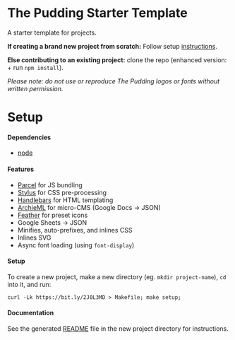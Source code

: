 # The Pudding Starter Template

A starter template for projects.

**If creating a brand new project from scratch:** Follow setup [instructions](#setup).

**Else contributing to an existing project:** clone the repo (enhanced version: + run `npm install`).

_Please note: do not use or reproduce The Pudding logos or fonts without written permission._

# Setup

#### Dependencies

- [node](http://nodejs.org)

#### Features

- [Parcel](http://parceljs.org) for JS bundling
- [Stylus](http://stylus-lang.com/) for CSS pre-processing
- [Handlebars](http://handlebarsjs.com/) for HTML templating
- [ArchieML](http://archieml.org/) for micro-CMS (Google Docs -> JSON)
- [Feather](https://feathericons.com/) for preset icons
- Google Sheets -> JSON
- Minifies, auto-prefixes, and inlines CSS
- Inlines SVG
- Async font loading (using `font-display`)

#### Setup

To create a new project, make a new directory (eg. `mkdir project-name`), `cd` into it, and run:

```
curl -Lk https://bit.ly/2J0L3MD > Makefile; make setup;
```

#### Documentation

See the generated [README](https://github.com/polygraph-cool/starter/blob/master/README.story.md#development) file in the new project directory for instructions.
